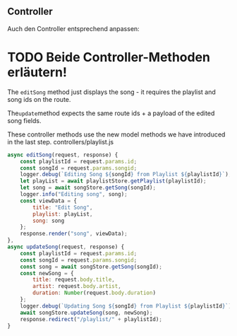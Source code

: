 ## Controller

Auch den Controller entsprechend anpassen:

# TODO Beide Controller-Methoden erläutern! 

The `editSong` method just displays the song - it requires the playlist and song ids on the route.

The`update`method expects the same route ids + a payload of the edited song fields.

These controller methods use the new model methods we have introduced in the last step.
controllers/playlist.js
~~~js
async editSong(request, response) { 
    const playlistId = request.params.id; 
    const songId = request.params.songid; 
    logger.debug(`Editing Song ${songId} from Playlist ${playlistId}`); 
    let playList = await playlistStore.getPlaylist(playlistId); 
    let song = await songStore.getSong(songId); 
    logger.info("Editing song", song); 
    const viewData = { 
        title: "Edit Song", 
        playlist: playList, 
        song: song 
    }; 
    response.render("song", viewData); 
}, 
async updateSong(request, response) { 
    const playlistId = request.params.id; 
    const songId = request.params.songid; 
    const song = await songStore.getSong(songId); 
    const newSong = { 
        title: request.body.title, 
        artist: request.body.artist, 
        duration: Number(request.body.duration) 
    }; 
    logger.debug(`Updating Song ${songId} from Playlist ${playlistId}`); 
    await songStore.updateSong(song, newSong); 
    response.redirect("/playlist/" + playlistId); 
} 
~~~